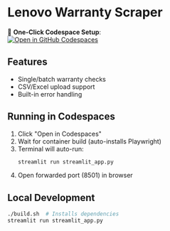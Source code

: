 # Lenovo Warranty Scraper

🚀 **One-Click Codespace Setup**:  
[![Open in GitHub Codespaces](https://github.com/codespaces/badge.svg)](https://codespaces.new/your-repo)

## Features
- Single/batch warranty checks
- CSV/Excel upload support
- Built-in error handling

## Running in Codespaces
1. Click "Open in Codespaces"
2. Wait for container build (auto-installs Playwright)
3. Terminal will auto-run:
   ```bash
   streamlit run streamlit_app.py
   ```
4. Open forwarded port (8501) in browser

## Local Development
```bash
./build.sh  # Installs dependencies
streamlit run streamlit_app.py
```